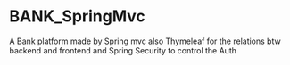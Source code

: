 # BANK_SpringMvc
A Bank platform made by Spring mvc also Thymeleaf for the relations btw backend and frontend and Spring Security to control the Auth
